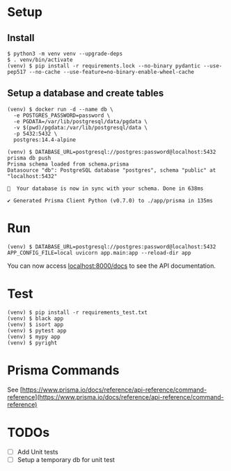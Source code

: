 # Setup

## Install

```shell
$ python3 -m venv venv --upgrade-deps
$ . venv/bin/activate
(venv) $ pip install -r requirements.lock --no-binary pydantic --use-pep517 --no-cache --use-feature=no-binary-enable-wheel-cache
```

## Setup a database and create tables

```shell
(venv) $ docker run -d --name db \
  -e POSTGRES_PASSWORD=password \
  -e PGDATA=/var/lib/postgresql/data/pgdata \
  -v $(pwd)/pgdata:/var/lib/postgresql/data \
  -p 5432:5432 \
  postgres:14.4-alpine

(venv) $ DATABASE_URL=postgresql://postgres:password@localhost:5432 prisma db push
Prisma schema loaded from schema.prisma
Datasource "db": PostgreSQL database "postgres", schema "public" at "localhost:5432"

🚀  Your database is now in sync with your schema. Done in 638ms

✔ Generated Prisma Client Python (v0.7.0) to ./app/prisma in 135ms
```

# Run

```shell
(venv) $ DATABASE_URL=postgresql://postgres:password@localhost:5432 APP_CONFIG_FILE=local uvicorn app.main:app --reload-dir app
```

You can now access [localhost:8000/docs](http://localhost:8000/docs) to see the API documentation.


# Test

```shell
(venv) $ pip install -r requirements_test.txt
(venv) $ black app
(venv) $ isort app
(venv) $ pytest app
(venv) $ mypy app
(venv) $ pyright
```

# Prisma Commands

See [https://www.prisma.io/docs/reference/api-reference/command-reference](https://www.prisma.io/docs/reference/api-reference/command-reference)

# TODOs

- [ ] Add Unit tests
- [ ] Setup a temporary db for unit test
